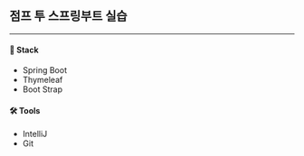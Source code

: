 ## 점프 투 스프링부트 실습

---

#### 👊 Stack

- Spring Boot
- Thymeleaf
- Boot Strap

#### 🛠 Tools

- IntelliJ
- Git